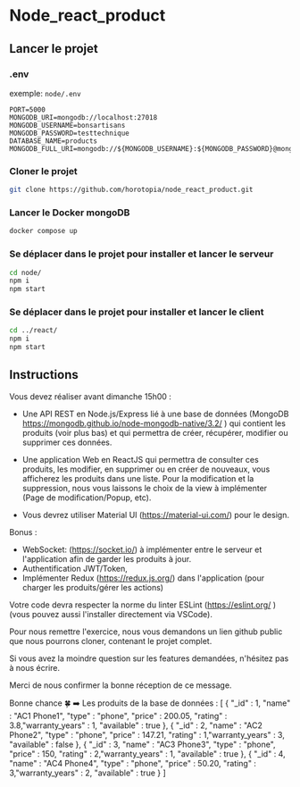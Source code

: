 # Node_react_product

## Lancer le projet

### .env
exemple: `node/.env`
```
PORT=5000
MONGODB_URI=mongodb://localhost:27018
MONGODB_USERNAME=bonsartisans
MONGODB_PASSWORD=testtechnique
DATABASE_NAME=products
MONGODB_FULL_URI=mongodb://${MONGODB_USERNAME}:${MONGODB_PASSWORD}@mongodb:27018/${DATABASE_NAME}
```

### Cloner le projet
```sh
git clone https://github.com/horotopia/node_react_product.git
```

### Lancer le Docker mongoDB
```sh
docker compose up
```

### Se déplacer dans le projet pour installer et lancer le serveur
```sh
cd node/
npm i
npm start
```

### Se déplacer dans le projet pour installer et lancer le client
```sh
cd ../react/
npm i
npm start
```

## Instructions

Vous devez réaliser avant dimanche 15h00 :

- Une API REST en Node.js/Express lié à une base de données (MongoDB https://mongodb.github.io/node-mongodb-native/3.2/ ) qui contient les produits (voir plus bas) et qui permettra de créer, récupérer, modifier ou supprimer ces données.

- Une application Web en ReactJS qui permettra de consulter ces produits, les modifier, en supprimer ou en créer de nouveaux, vous afficherez les produits dans une liste. Pour la modification et la suppression, nous vous laissons le choix de la view à implémenter (Page de modification/Popup, etc).
 
- Vous devrez utiliser Material UI (https://material-ui.com/) pour le design.
 
Bonus :
- WebSocket: (https://socket.io/) à implémenter entre le serveur et l'application afin de garder les produits à jour.
- Authentification JWT/Token,
- Implémenter Redux (https://redux.js.org/) dans l'application (pour charger les produits/gérer les actions)
 
Votre code devra respecter la norme du linter ESLint (https://eslint.org/ ) (vous pouvez aussi l'installer directement via VSCode).
 
Pour nous remettre l'exercice, nous vous demandons un lien github public que nous pourrons cloner, contenant le projet complet.
 
Si vous avez la moindre question sur les features demandées, n'hésitez pas à nous écrire.
 
Merci de nous confirmer la bonne réception de ce message.

Bonne chance 🍀
➡️ Les produits de la base de données : 
[
  { "_id" : 1, "name" : "AC1 Phone1", "type" : "phone", "price" : 200.05, "rating" : 3.8,"warranty_years" : 1, "available" : true },
  { "_id" : 2, "name" : "AC2 Phone2", "type" : "phone", "price" : 147.21, "rating" : 1,"warranty_years" : 3, "available" : false },
  { "_id" : 3, "name" : "AC3 Phone3", "type" : "phone", "price" : 150, "rating" : 2,"warranty_years" : 1, "available" : true },
  { "_id" : 4, "name" : "AC4 Phone4", "type" : "phone", "price" : 50.20, "rating" : 3,"warranty_years" : 2, "available" : true }
]
